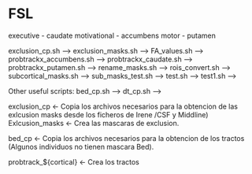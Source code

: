 # FSL


executive - caudate
motivational - accumbens
motor - putamen

exclusion_cp.sh --> 
exclusion_masks.sh --> 
FA_values.sh --> 
probtrackx_accumbens.sh --> 
probtrackx_caudate.sh --> 
probtrackx_putamen.sh --> 
rename_masks.sh --> 
rois_convert.sh --> 
subcortical_masks.sh --> 
sub_masks_test.sh --> 
test.sh --> 
test1.sh --> 

Other useful scripts:
bed_cp.sh --> 
dt_cp.sh --> 


exclusion_cp <- Copia los archivos necesarios para la obtencion de las exlcusion masks desde los ficheros de Irene /CSF y Middline)
Exlcusion_masks <- Crea las mascaras de exclusion.

bed_cp <- Copia los archivos necesarios para la obtencion de los tractos
(Algunos individuos no tienen mascara Bed).

probtrack_${cortical} <- Crea los tractos
